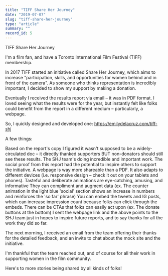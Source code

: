```yaml
---
title: "TIFF Share Her Journey"
date: "2019-07-07"
slug: "tiff-share-her-journey"
type: "article"
summary: ""
record_id: 5
---
```


TIFF Share Her Journey

I'm a film fan, and have a Toronto International Film Festival (TIFF) membership.

In 2017 TIFF started an initiative called Share Her Journey, which aims to increase "participation, skills, and opportunities for women behind and in front of the camera". As someone who thinks representation is incredibly important, I decided to show my support by making a donation.

Eventually I received the results report via email – it was in PDF format. I loved seeing what the results were for the year, but instantly felt like folks could benefit from the report in a different medium – particularly, a webpage. 

So, I quickly designed and developed one: https://emilydelacruz.com/tiff-shj

A few things:

Based on the report's copy I figured it wasn't supposed to be a widely-circulated doc – it directly thanked supporters 
BUT non-donators should still see these results. The SHJ team's doing incredible and important work. The social proof from this report had the potential to inspire others to support the initiative.
A webpage is way more shareable than a PDF. It also adapts to different devices (i.e. responsive design – check it out on your tablets and phones). 
Tasteful and deliberate animations are eye-catching, amusing, and informative 
They can compliment and augment data (ex. The counter animation in the light blue 'social' section shows an increase in numbers and reinforces the 'so far' phrase)
You can embed the tweets and IG posts, which can increase impression count because folks can click through the embeds. 
There can be CTAs that folks can easily act upon (ex. The donate buttons at the bottom)
I sent the webpage link and the above points to the SHJ team just in hopes to inspire future reports, and to say thanks for all the work they did so far.

The next morning, I received an email from the team offering their thanks for the detailed feedback, and an invite to chat about the mock site and the initiative.

I'm thankful that the team reached out, and of course for all their work in supporting women in the film community.

Here's to more stories being shared by all kinds of folks!